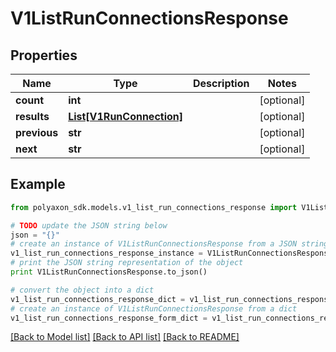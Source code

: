 # V1ListRunConnectionsResponse


## Properties
Name | Type | Description | Notes
------------ | ------------- | ------------- | -------------
**count** | **int** |  | [optional] 
**results** | [**List[V1RunConnection]**](V1RunConnection.md) |  | [optional] 
**previous** | **str** |  | [optional] 
**next** | **str** |  | [optional] 

## Example

```python
from polyaxon_sdk.models.v1_list_run_connections_response import V1ListRunConnectionsResponse

# TODO update the JSON string below
json = "{}"
# create an instance of V1ListRunConnectionsResponse from a JSON string
v1_list_run_connections_response_instance = V1ListRunConnectionsResponse.from_json(json)
# print the JSON string representation of the object
print V1ListRunConnectionsResponse.to_json()

# convert the object into a dict
v1_list_run_connections_response_dict = v1_list_run_connections_response_instance.to_dict()
# create an instance of V1ListRunConnectionsResponse from a dict
v1_list_run_connections_response_form_dict = v1_list_run_connections_response.from_dict(v1_list_run_connections_response_dict)
```
[[Back to Model list]](../README.md#documentation-for-models) [[Back to API list]](../README.md#documentation-for-api-endpoints) [[Back to README]](../README.md)


